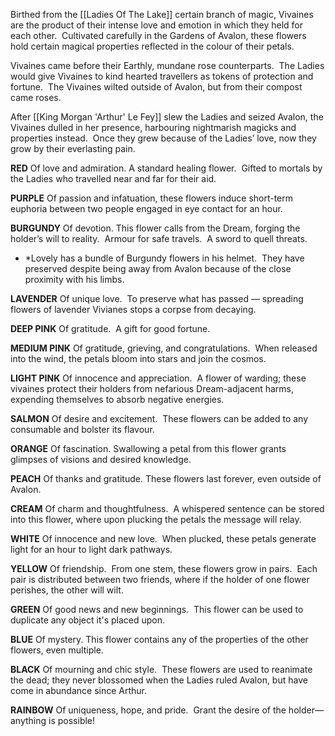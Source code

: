 Birthed from the [[Ladies Of The Lake]] certain branch of magic, Vivaines are the product of their intense love and emotion in which they held for each other.  Cultivated carefully in the Gardens of Avalon, these flowers hold certain magical properties reflected in the colour of their petals.

Vivaines came before their Earthly, mundane rose counterparts.  The Ladies would give Vivaines to kind hearted travellers as tokens of protection and fortune.  The Vivaines wilted outside of Avalon, but from their compost came roses.

After [[King Morgan 'Arthur' Le Fey]] slew the Ladies and seized Avalon, the Vivaines dulled in her presence, harbouring nightmarish magicks and properties instead.  Once they grew because of the Ladies’ love, now they grow by their everlasting pain.

**RED** 
Of love and admiration. A standard healing flower.  Gifted to mortals by the Ladies who travelled near and far for their aid.

**PURPLE**
Of passion and infatuation, these flowers induce short-term euphoria between two people engaged in eye contact for an hour.

**BURGUNDY**
Of devotion. This flower calls from the Dream, forging the holder’s will to reality.  Armour for safe travels.  A sword to quell threats.
+ *Lovely has a bundle of Burgundy flowers in his helmet.  They have preserved despite being away from Avalon because of the close proximity with his limbs.

**LAVENDER**
Of unique love.  To preserve what has passed — spreading flowers of lavender Vivianes stops a corpse from decaying.

**DEEP PINK**
Of gratitude.  A gift for good fortune.

**MEDIUM PINK**
Of gratitude, grieving, and congratulations.  When released into the wind, the petals bloom into stars and join the cosmos.

**LIGHT PINK**
Of innocence and appreciation.  A flower of warding; these vivaines protect their holders from nefarious Dream-adjacent harms, expending themselves to absorb negative energies.

**SALMON**
Of desire and excitement.  These flowers can be added to any consumable and bolster its flavour.

**ORANGE**
Of fascination. Swallowing a petal from this flower grants glimpses of visions and desired knowledge.

**PEACH**
Of thanks and gratitude. These flowers last forever, even outside of Avalon.

**CREAM**
Of charm and thoughtfulness.  A whispered sentence can be stored into this flower, where upon plucking the petals the message will relay.

**WHITE**
Of innocence and new love.  When plucked, these petals generate light for an hour to light dark pathways.

**YELLOW**
Of friendship.  From one stem, these flowers grow in pairs.  Each pair is distributed between two friends, where if the holder of one flower perishes, the other will wilt.

**GREEN**
Of good news and new beginnings.  This flower can be used to duplicate any object it's placed upon.

**BLUE**
Of mystery. This flower contains any of the properties of the other flowers, even multiple.

**BLACK**
Of mourning and chic style.  These flowers are used to reanimate the dead; they never blossomed when the Ladies ruled Avalon, but have come in abundance since Arthur.

**RAINBOW**
Of uniqueness, hope, and pride.  Grant the desire of the holder— anything is possible!